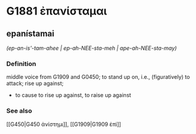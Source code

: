 # G1881 ἐπανίσταμαι

## epanístamai

_(ep-an-is'-tam-ahee | ep-ah-NEE-sta-meh | ape-ah-NEE-sta-may)_

### Definition

middle voice from G1909 and G0450; to stand up on, i.e., (figuratively) to attack; rise up against; 

- to cause to rise up against, to raise up against

### See also

[[G450|G450 ἀνίστημι]], [[G1909|G1909 ἐπί]]

